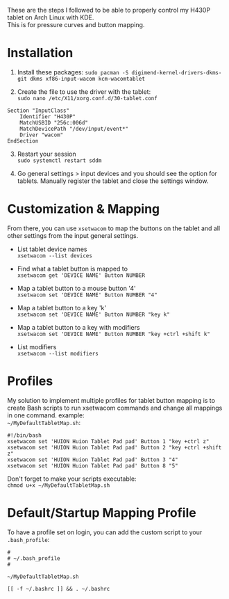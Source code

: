 These are the steps I followed to be able to properly control my H430P tablet on Arch Linux with KDE.  
This is for pressure curves and button mapping.

# Installation

1. Install these packages: `sudo pacman -S digimend-kernel-drivers-dkms-git dkms xf86-input-wacom kcm-wacomtablet`

2. Create the file to use the driver with the tablet:  
`sudo nano /etc/X11/xorg.conf.d/30-tablet.conf`
```
Section "InputClass"  
    Identifier "H430P"  
    MatchUSBID "256c:006d"  
    MatchDevicePath "/dev/input/event*"  
    Driver "wacom"  
EndSection
```
3. Restart your session  
   `sudo systemctl restart sddm`

4. Go general settings > input devices and you should see the option for tablets. Manually register the tablet and close the settings window.

# Customization & Mapping

From there, you can use `xsetwacom` to map the buttons on the tablet and all other settings from the input general settings.

- List tablet device names  
`xsetwacom --list devices`

- Find what a tablet button is mapped to  
`xsetwacom get 'DEVICE NAME' Button NUMBER`

- Map a tablet button to a mouse button '4'  
`xsetwacom set 'DEVICE NAME' Button NUMBER "4"`

- Map a tablet button to a key 'k'  
`xsetwacom set 'DEVICE NAME' Button NUMBER "key k"`

- Map a tablet button to a key with modifiers  
`xsetwacom set 'DEVICE NAME' Button NUMBER "key +ctrl +shift k"`

- List modifiers  
  `xsetwacom --list modifiers`

# Profiles

My solution to implement multiple profiles for tablet button mapping is to create Bash scripts to run xsetwacom commands and change all mappings in one command.
example:  
`~/MyDefaultTabletMap.sh`:
```
#!/bin/bash
xsetwacom set 'HUION Huion Tablet Pad pad' Button 1 "key +ctrl z"
xsetwacom set 'HUION Huion Tablet Pad pad' Button 2 "key +ctrl +shift z"
xsetwacom set 'HUION Huion Tablet Pad pad' Button 3 "4"
xsetwacom set 'HUION Huion Tablet Pad pad' Button 8 "5"
```

Don't forget to make your scripts executable:  
`chmod u+x ~/MyDefaultTabletMap.sh`

# Default/Startup Mapping Profile

To have a profile set on login, you can add the custom script to your `.bash_profile`:  
```
#
# ~/.bash_profile
#

~/MyDefaultTabletMap.sh

[[ -f ~/.bashrc ]] && . ~/.bashrc
```

